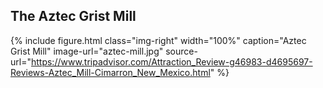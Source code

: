 ## The Aztec Grist Mill
{% include figure.html
  class="img-right"
  width="100%"
  caption="Aztec Grist Mill"
  image-url="aztec-mill.jpg"
  source-url="https://www.tripadvisor.com/Attraction_Review-g46983-d4695697-Reviews-Aztec_Mill-Cimarron_New_Mexico.html"
%}
